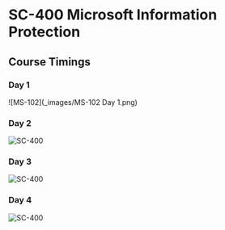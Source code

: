 
# SC-400 Microsoft Information Protection
## Course Timings
### Day 1
![MS-102](_images/MS-102 Day 1.png)
### Day 2
![SC-400](_images/Day2.png)
### Day 3
![SC-400](_images/Day3.png)
### Day 4
![SC-400](_images/Day4.png)
